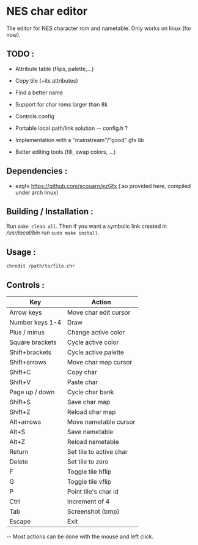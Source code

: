 # NES char editor

Tile editor for NES character rom and nametable.
Only works on linux (for now).

## TODO :
- Attribute table (flips, palette,...)
- Copy tile (+its attributes)

- Find a better name

- Support for char roms larger than 8k
- Controls config
- Portable local path/link solution -- config.h ?
- Implementation with a "mainstream"/"good" gfx lib
- Better editing tools (fill, swap colors, ...)


## Dependencies :
- ezgfx https://github.com/scouarn/ezGfx
	(.so provided here, compiled under arch linux)


## Building / Installation :
Run `make clean all`. Then if you want a symbolic link created in _/usr/local/bin_ run `sudo make install`. 


## Usage :

`chredit /path/to/file.chr`


## Controls :
| Key 				| Action 	  		  		|
|-------------------|---------------------------|
| Arrow keys 		| Move char edit cursor    	|
| Number keys 1-4 	| Draw 				  		|
| Plus / minus      | Change active color 		|
| Square brackets 	| Cycle active color  		|
| Shift+brackets 	| Cycle active palette		|
| Shift+arrows	 	| Move char map cursor  	|
| Shift+C		 	| Copy char 		  		|
| Shift+V		 	| Paste char 		  		|
| Page up / down	| Cycle char bank      		|
| Shift+S		 	| Save char map		  		|
| Shift+Z		 	| Reload char map	  		|
| Alt+arrows		| Move nametable cursor 	|
| Alt+S 			| Save nametable			|
| Alt+Z 			| Reload nametable 			|
| Return 			| Set tile to active char	|
| Delete 			| Set tile to zero			|
| F 				| Toggle tile hflip  		|
| G 				| Toggle tile vflip	  		|
| P 				| Point tile's char	id		|
| Ctrl 				| Increment of 4 	  		|
| Tab 				| Screenshot (bmp)	  		|
| Escape 		 	| Exit 				  		|


-- Most actions can be done with the mouse and left click. 


